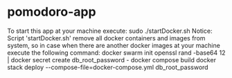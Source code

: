 # pomodoro-app

To start this app at your machine execute:
sudo ./startDocker.sh
Notice:
Script 'startDocker.sh' remove all docker containers and images from system, so in case when there are another docker images at your machine execute the following command:
docker swarm init
openssl rand -base64 12 | docker secret create db_root_password -
docker compose build
docker stack deploy --compose-file=docker-compose.yml db_root_password
